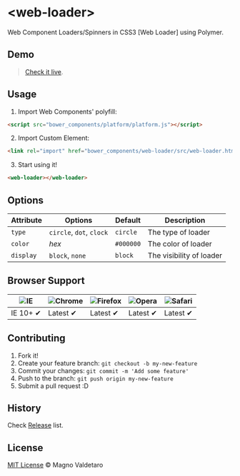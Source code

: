 # &lt;web-loader&gt;

Web Component Loaders/Spinners in CSS3 [Web Loader] using Polymer.

## Demo
> [Check it live](http://ifly9.com.br/webcomponents/web-loader/).

## Usage

1. Import Web Components' polyfill:

  ```html
<script src="bower_components/platform/platform.js"></script>
  ```

2. Import Custom Element:

  ```html
<link rel="import" href="bower_components/web-loader/src/web-loader.html">
  ```

3. Start using it!

  ```html
<web-loader></web-loader>
  ```

## Options

Attribute | Options         | Default                    | Description
---       | ---             | ---                        | ---
`type`    | `circle`, `dot`, `clock` | `circle`                   | The type of loader
`color`   | *hex*           | `#000000`                  | The color of loader
`display` | `block`, `none` | `block`                  | The visibility of loader

## Browser Support

![IE](https://raw.github.com/paulirish/browser-logos/master/internet-explorer/internet-explorer_48x48.png) | ![Chrome](https://raw.github.com/paulirish/browser-logos/master/chrome/chrome_48x48.png) | ![Firefox](https://raw.github.com/paulirish/browser-logos/master/firefox/firefox_48x48.png) | ![Opera](https://raw.github.com/paulirish/browser-logos/master/opera/opera_48x48.png) | ![Safari](https://raw.github.com/paulirish/browser-logos/master/safari/safari_48x48.png)
--- | --- | --- | --- | --- |
IE 10+ ✔ | Latest ✔ | Latest ✔ | Latest ✔ | Latest ✔ |

## Contributing

1. Fork it!
2. Create your feature branch: `git checkout -b my-new-feature`
3. Commit your changes: `git commit -m 'Add some feature'`
4. Push to the branch: `git push origin my-new-feature`
5. Submit a pull request :D

## History

Check [Release](https://github.com/mvaldetaro/web-loader/releases) list.

## License

[MIT License](http://mvaldetaro.mit-license.org/) © Magno Valdetaro
